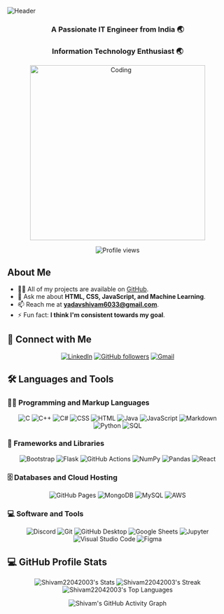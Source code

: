 ![Header](https://camo.githubusercontent.com/127298714375cc05adb5cba46747c271a69d0a7208954d5db93650ba2f5b34ce/68747470733a2f2f6d69722d73332d63646e2d63662e626568616e63652e6e65742f70726f6a6563745f6d6f64756c65732f6d61785f313230302f37393733313536383039373539392e356235306263613437373733352e6a7067)

<h3 align="center">A Passionate IT Engineer from India 🌏</h3>
<h3 align="center">Information Technology Enthusiast 🌏</h3>

<p align="center">
  <img src="https://media.giphy.com/media/qgQUggAC3Pfv687qPC/giphy.gif" alt="Coding" width="400">
</p>

<p align="center">
  <img src="https://komarev.com/ghpvc/?username=Shivam22042003&label=Profile%20views&color=0e75b6&style=flat" alt="Profile views" /> 
</p>

## About Me

- 👨‍💻 All of my projects are available on [GitHub](https://github.com/Shivam22042003).
- 💬 Ask me about **HTML, CSS, JavaScript, and Machine Learning**.
- 📫 Reach me at **yadavshivam6033@gmail.com**.
- ⚡ Fun fact: **I think I'm consistent towards my goal**.

## 🤝 Connect with Me

<p align="center">
  <a href="https://www.linkedin.com/in/shivam-yadav-551204255/"><img src="https://img.shields.io/badge/-Shivam-blue?style=flat-square&logo=Linkedin&logoColor=white" alt="LinkedIn"></a>
  <a href="https://github.com/Shivam22042003"><img src="https://img.shields.io/github/followers/Shivam22042003?label=Follow&style=social" alt="GitHub followers"></a>
  <a href="mailto:yadavshivam6033@gmail.com"><img src="https://img.shields.io/badge/-Email-red?style=flat-square&logo=Gmail&logoColor=white" alt="Gmail"></a>
</p>

## 🛠️ Languages and Tools

### 👨‍💻 Programming and Markup Languages

<p align="center">
  <img src="https://custom-icon-badges.demolab.com/badge/C-03599C.svg?logo=c-in-hexagon&logoColor=white" alt="C">
  <img src="https://custom-icon-badges.demolab.com/badge/C++-9C033A.svg?logo=cpp2&logoColor=white" alt="C++">
  <img src="https://custom-icon-badges.demolab.com/badge/C%23-68217A.svg?logo=cs2&logoColor=white" alt="C#">
  <img src="https://img.shields.io/badge/CSS-1572B6.svg?logo=css3&logoColor=white" alt="CSS">
  <img src="https://img.shields.io/badge/HTML-E34F26.svg?logo=html5&logoColor=white" alt="HTML">
  <img src="https://custom-icon-badges.demolab.com/badge/Java-007396.svg?logo=java&logoColor=white" alt="Java">
  <img src="https://img.shields.io/badge/JavaScript-F7DF1E.svg?logo=javascript&logoColor=black" alt="JavaScript">
  <img src="https://img.shields.io/badge/Markdown-000000.svg?logo=markdown&logoColor=white" alt="Markdown">
  <img src="https://img.shields.io/badge/Python-14354C.svg?logo=python&logoColor=white" alt="Python">
  <img src="https://custom-icon-badges.demolab.com/badge/SQL-025E8C.svg?logo=database&logoColor=white" alt="SQL">
</p>

### 🧰 Frameworks and Libraries

<p align="center">
  <img src="https://img.shields.io/badge/Bootstrap-7952B3.svg?logo=bootstrap&logoColor=white" alt="Bootstrap">
  <img src="https://img.shields.io/badge/Flask-000000.svg?logo=flask&logoColor=white" alt="Flask">
  <img src="https://img.shields.io/badge/GitHub%20Actions-2671E5.svg?logo=github%20actions&logoColor=white" alt="GitHub Actions">
  <img src="https://img.shields.io/badge/Numpy-013243.svg?logo=numpy&logoColor=white" alt="NumPy">
  <img src="https://img.shields.io/badge/Pandas-150458.svg?logo=pandas&logoColor=white" alt="Pandas">
  <img src="https://img.shields.io/badge/React-20232a.svg?logo=react&logoColor=%2361DAFB" alt="React">
</p>

### 🗄️ Databases and Cloud Hosting

<p align="center">
  <img src="https://img.shields.io/badge/GitHub%20Pages-327FC7.svg?logo=github&logoColor=white" alt="GitHub Pages">
  <img src="https://img.shields.io/badge/MongoDB-4ea94b.svg?logo=mongodb&logoColor=white" alt="MongoDB">
  <img src="https://img.shields.io/badge/MySQL-00f.svg?logo=mysql&logoColor=white" alt="MySQL">
  <img src="https://img.shields.io/badge/AWS-232F3E.svg?logo=amazon-aws&logoColor=white" alt="AWS">
</p>

### 💻 Software and Tools

<p align="center">
  <img src="https://img.shields.io/badge/-Discord-5865F2.svg?logo=discord&logoColor=white" alt="Discord">
  <img src="https://img.shields.io/badge/Git-F05033.svg?logo=git&logoColor=white" alt="Git">
  <img src="https://img.shields.io/badge/GitHub%20Desktop-8034A9.svg?logo=github&logoColor=white" alt="GitHub Desktop">
  <img src="https://img.shields.io/badge/Sheets-34A853.svg?logo=google%20sheets&logoColor=white" alt="Google Sheets">
  <img src="https://img.shields.io/badge/Jupyter-F37626.svg?logo=Jupyter&logoColor=white" alt="Jupyter">
  <img src="https://img.shields.io/badge/Visual%20Studio%20Code-0078d7.svg?logo=visual-studio-code&logoColor=white" alt="Visual Studio Code">
  <img src="https://img.shields.io/badge/Figma-F24E1E.svg?logo=figma&logoColor=white" alt="Figma">
</p>

## 💻 GitHub Profile Stats

<p align="center">
  <img src="https://github-readme-stats.vercel.app/api?username=Shivam22042003&theme=vision-friendly-dark&show_icons=true&hide_border=true&count_private=true&rank_icon=github" alt="Shivam22042003's Stats" />
  <img src="https://github-readme-streak-stats.herokuapp.com/?user=Shivam22042003&theme=vision-friendly-dark&hide_border=true" alt="Shivam22042003's Streak" />
  <img src="https://github-readme-stats.vercel.app/api/top-langs/?username=Shivam22042003&theme=vision-friendly-dark&show_icons=true&hide_border=true&layout=compact" alt="Shivam22042003's Top Languages" />
</p>

<!-- Activity Graph -->
<p align="center">
  <img src="https://github-readme-activity-graph.vercel.app/graph?username=Shivam22042003&theme=react-dark" alt="Shivam's GitHub Activity Graph">
</p>
